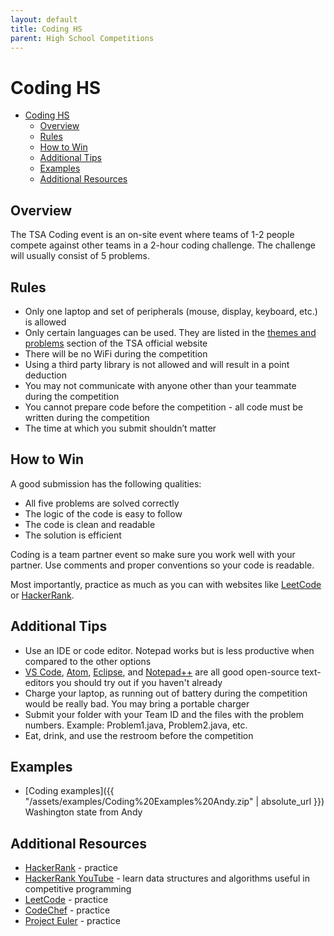 ```yaml
---
layout: default
title: Coding HS
parent: High School Competitions
---
```


# Coding HS

- [Coding HS](#coding-hs)
  - [Overview](#overview)
  - [Rules](#rules)
  - [How to Win](#how-to-win)
  - [Additional Tips](#additional-tips)
  - [Examples](#examples)
  - [Additional Resources](#additional-resources)

## Overview

The TSA Coding event is an on-site event where teams of 1-2 people compete against other teams in a 2-hour coding challenge. The challenge will usually consist of 5 problems.

## Rules

- Only one laptop and set of peripherals (mouse, display, keyboard, etc.) is allowed
- Only certain languages can be used. They are listed in the [themes and problems](https://tsaweb.org/competitions-programs/tsa/themes-problems) section of the TSA official website
- There will be no WiFi during the competition
- Using a third party library is not allowed and will result in a point deduction
- You may not communicate with anyone other than your teammate during the competition
- You cannot prepare code before the competition - all code must be written during the competition
- The time at which you submit shouldn’t matter

## How to Win

A good submission has the following qualities:

- All five problems are solved correctly
- The logic of the code is easy to follow
- The code is clean and readable
- The solution is efficient

Coding is a team partner event so make sure you work well with your partner. Use comments and proper conventions so your code is readable.

Most importantly, practice as much as you can with websites like [LeetCode](https://leetcode.com/) or [HackerRank](https://www.hackerrank.com/).

## Additional Tips

- Use an IDE or code editor. Notepad works but is less productive when compared to the other options
- [VS Code](https://code.visualstudio.com/), [Atom](https://atom.io/), [Eclipse](https://www.eclipse.org/), and [Notepad++](https://notepad-plus-plus.org/) are all good open-source text-editors you should try out if you haven't already
- Charge your laptop, as running out of battery during the competition would be really bad. You may bring a portable charger
- Submit your folder with your Team ID and the files with the problem numbers. Example: Problem1.java, Problem2.java, etc.
- Eat, drink, and use the restroom before the competition

## Examples

- [Coding examples]({{ "/assets/examples/Coding%20Examples%20Andy.zip" | absolute_url }}) Washington state from Andy

## Additional Resources

- [HackerRank](https://www.hackerrank.com/) - practice
- [HackerRank YouTube](https://www.youtube.com/channel/UCOf7UPMHBjAavgD0Qw5q5ww) - learn data structures and algorithms useful in competitive programming
- [LeetCode](https://leetcode.com/) - practice
- [CodeChef](https://www.codechef.com/) - practice
- [Project Euler](https://projecteuler.net/) - practice
